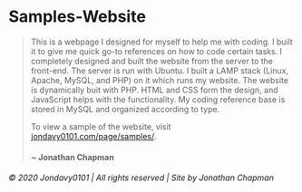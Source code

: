 # Samples-Website
> This is a webpage I designed for myself to help me with coding. I built it to give me quick go-to references on how to code certain tasks. I completely designed and built the website from the server to the front-end. The server is run with Ubuntu. I built a LAMP stack (Linux, Apache, MySQL, and PHP) on it which runs my website. The website is dynamically buit with PHP. HTML and CSS form the design, and JavaScript helps with the functionality. My coding reference base is stored in MySQL and organized according to type.
> 
> To view a sample of the website, visit [jondavy0101.com/page/samples/](https://jondavy0101.com/page/samples/).
> #### ~ Jonathan Chapman
###### © 2020 Jondavy0101  |  All rights reserved  |  Site by Jonathan Chapman
